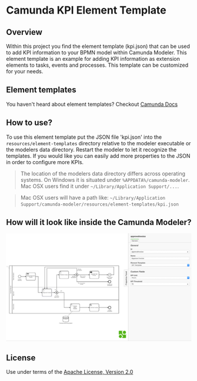 # Camunda KPI Element Template

## Overview
Within this project you find the element template (kpi.json) that can be used to add KPI information to your BPMN model within Camunda Modeler.
This element template is an example for adding KPI information as extension elements to tasks, events and processes. This template can be customized for your needs.

## Element templates
You haven't heard about element templates? 
Checkout [Camunda Docs](https://docs.camunda.org/manual/7.5/modeler/camunda-modeler/element-templates/#overview)

## How to use?
To use this element template put the JSON file 'kpi.json' into the `resources/element-templates` directory relative to the modeler executable or the modelers data directory. Restart the modeler to let it recognize the templates.
If you would like you can easily add more properties to the JSON in order to configure more KPIs.

> The location of the modelers data directory differs across operating systems. On Windows it is situated under `%APPDATA%/camunda-modeler`. Mac OSX users find it under `~/Library/Application Support/...`.

> Mac OSX users will have a path like: `~/Library/Application Support/camunda-modeler/resources/element-templates/kpi.json`

## How will it look like inside the Camunda Modeler?
![Screenshot](screenshot.png)

## License
Use under terms of the [Apache License, Version 2.0](http://www.apache.org/licenses/LICENSE-2.0)